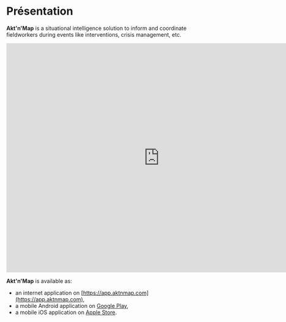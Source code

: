 # Présentation

**Akt'n'Map** is a situational intelligence solution to inform and coordinate fieldworkers during events like interventions, crisis management, etc.

<iframe width="800" height="600" src="https://www.youtube.com/embed/Um8koYlTpd4" frameborder="0" allow="autoplay; encrypted-media" allowfullscreen>
</iframe>

**Akt'n'Map** is available as:
  * an internet application on [https://app.aktnmap.com](https://app.aktnmap.com),
  * a mobile Android application on [Google Play](https://play.google.com/store/apps/details?id=com.kalisio.aktnmap),
  * a mobile iOS application on [Apple Store](https://apps.apple.com/fr/app/aktnmap/id1435111844).
